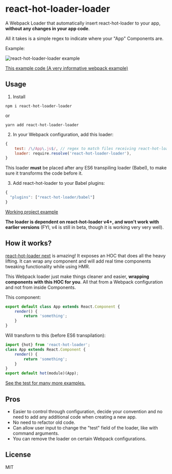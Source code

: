 # react-hot-loader-loader
A Webpack Loader that automatically insert react-hot-loader to your app, **without any changes in your app code**.

All it takes is a simple regex to indicate where your "App" Components are.

Example:

![react-hot-loader-loader example](https://i.imgur.com/PQDkTdW.gif)

[This example code (A very informative webpack example)](https://github.com/NoamELB/react-hot-loader-loader/tree/master/examples/webpack)

## Usage
1. Install
```
npm i react-hot-loader-loader
```
or
```
yarn add react-hot-loader-loader
```

2. In your Webpack configuration, add this loader:
```js
{
    test: /\/App\.js$/, // regex to match files receiving react-hot-loader functionality 
    loader: require.resolve('react-hot-loader-loader'),
}
```
This loader **must** be placed after any ES6 transpiling loader (Babel), to make sure it transforms the code before it.

3. Add react-hot-loader to your Babel plugins:
```js
{
  "plugins": ["react-hot-loader/babel"]
}
```

[Working project example](https://github.com/NoamELB/react-hot-loader-loader/tree/master/examples/webpack)

**The loader is dependent on react-hot-loader v4+, and won't work with earlier versions** (FYI, v4 is still in beta, though it is working very very well).

## How it works?
[react-hot-loader next](https://github.com/gaearon/react-hot-loader/tree/next) is amazing! It exposes an HOC that does all the heavy lifting. It can wrap any component and will add real time components tweaking functionality while using HMR.

This Webpack loader just make things cleaner and easier, **wrapping components with this HOC for you**. All that from a Webpack configuration and not from inside Components. 

This component:
```js
export default class App extends React.Component {
    render() {
        return 'something';
    }
}
```
Will transform to this (before ES6 transpilation):
```js
import {hot} from 'react-hot-loader';
class App extends React.Component {
    render() {
        return 'something';
    }
}
export default hot(module)(App);
```

[See the test for many more examples.](https://github.com/NoamELB/react-hot-loader-loader/blob/master/test/exampleFiles.js)

## Pros
* Easier to control through configuration, decide your convention and no need to add any additional code when creating a new app.
* No need to refactor old code.
* Can allow user input to change the "test" field of the loader, like with command arguments.
* You can remove the loader on certain Webpack configurations.

## License
MIT
